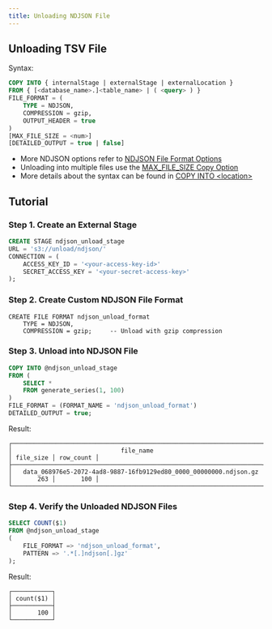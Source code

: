 ```yaml
---
title: Unloading NDJSON File
---
```


## Unloading TSV File

Syntax:
```sql
COPY INTO { internalStage | externalStage | externalLocation }
FROM { [<database_name>.]<table_name> | ( <query> ) }
FILE_FORMAT = (
    TYPE = NDJSON,
    COMPRESSION = gzip,
    OUTPUT_HEADER = true
)
[MAX_FILE_SIZE = <num>]
[DETAILED_OUTPUT = true | false]
```

- More NDJSON options refer to [NDJSON File Format Options](/sql/sql-reference/file-format-options#ndjson-options)
- Unloading into multiple files use the [MAX_FILE_SIZE Copy Option](/sql/sql-commands/dml/dml-copy-into-location#copyoptions)
- More details about the syntax can be found in [COPY INTO <location\>](/sql/sql-commands/dml/dml-copy-into-location)

## Tutorial

### Step 1. Create an External Stage

```sql
CREATE STAGE ndjson_unload_stage 
URL = 's3://unload/ndjson/' 
CONNECTION = (
    ACCESS_KEY_ID = '<your-access-key-id>' 
    SECRET_ACCESS_KEY = '<your-secret-access-key>'
);
```

### Step 2. Create Custom NDJSON File Format

```
CREATE FILE FORMAT ndjson_unload_format 
    TYPE = NDJSON,
    COMPRESSION = gzip;     -- Unload with gzip compression
```

### Step 3. Unload into NDJSON File

```sql
COPY INTO @ndjson_unload_stage 
FROM (
    SELECT * 
    FROM generate_series(1, 100)
) 
FILE_FORMAT = (FORMAT_NAME = 'ndjson_unload_format')
DETAILED_OUTPUT = true;
```

Result:
```text
┌─────────────────────────────────────────────────────────────────────────────────────────────┐
│                              file_name                              │ file_size │ row_count │
├─────────────────────────────────────────────────────────────────────┼───────────┼───────────┤
│   data_068976e5-2072-4ad8-9887-16fb9129ed80_0000_00000000.ndjson.gz │       263 │       100 │
└─────────────────────────────────────────────────────────────────────────────────────────────┘
```

### Step 4. Verify the Unloaded NDJSON Files

```sql
SELECT COUNT($1)
FROM @ndjson_unload_stage
(
    FILE_FORMAT => 'ndjson_unload_format',
    PATTERN => '.*[.]ndjson[.]gz'
);
```

Result:
```text
┌───────────┐
│ count($1) │
├───────────┤
│       100 │
└───────────┘
```
